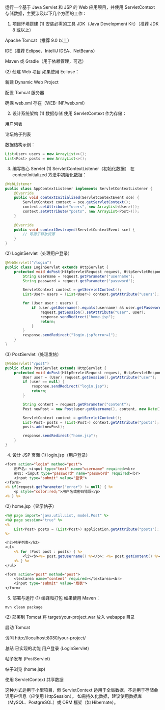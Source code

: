 运行一个基于 Java Servlet 和 JSP 的 Web 应用项目，并使用 ServletContext 存储数据，主要涉及以下几个方面的工作：

1. 项目环境搭建
(1) 安装必需的工具
JDK（Java Development Kit）（推荐 JDK 8 或以上）

Apache Tomcat（推荐 9.0 以上）

IDE（推荐 Eclipse、IntelliJ IDEA、NetBeans）

Maven 或 Gradle（用于依赖管理，可选）

(2) 创建 Web 项目
如果使用 Eclipse：

新建 Dynamic Web Project

配置 Tomcat 服务器

确保 web.xml 存在（WEB-INF/web.xml）

2. 设计系统架构
(1) 数据存储
使用 ServletContext 作为存储：

用户列表

论坛帖子列表

数据结构示例：

```java
List<User> users = new ArrayList<>();
List<Post> posts = new ArrayList<>();
```
3. 编写核心 Servlet
(1) ServletContextListener（初始化数据）
在 contextInitialized 方法中初始化数据：

```java
@WebListener
public class AppContextListener implements ServletContextListener {
    @Override
    public void contextInitialized(ServletContextEvent sce) {
        ServletContext context = sce.getServletContext();
        context.setAttribute("users", new ArrayList<User>());
        context.setAttribute("posts", new ArrayList<Post>());
    }
    
    @Override
    public void contextDestroyed(ServletContextEvent sce) {
        // 可用于释放资源
    }
}
```
(2) LoginServlet（处理用户登录）
```java
@WebServlet("/login")
public class LoginServlet extends HttpServlet {
    protected void doPost(HttpServletRequest request, HttpServletResponse response) throws ServletException, IOException {
        String username = request.getParameter("username");
        String password = request.getParameter("password");

        ServletContext context = getServletContext();
        List<User> users = (List<User>) context.getAttribute("users");

        for (User user : users) {
            if (user.getUsername().equals(username) && user.getPassword().equals(password)) {
                request.getSession().setAttribute("user", user);
                response.sendRedirect("home.jsp");
                return;
            }
        }
        response.sendRedirect("login.jsp?error=1");
    }
}
```
(3) PostServlet（处理发帖）
```java
@WebServlet("/post")
public class PostServlet extends HttpServlet {
    protected void doPost(HttpServletRequest request, HttpServletResponse response) throws ServletException, IOException {
        User user = (User) request.getSession().getAttribute("user");
        if (user == null) {
            response.sendRedirect("login.jsp");
            return;
        }

        String content = request.getParameter("content");
        Post newPost = new Post(user.getUsername(), content, new Date());

        ServletContext context = getServletContext();
        List<Post> posts = (List<Post>) context.getAttribute("posts");
        posts.add(newPost);

        response.sendRedirect("home.jsp");
    }
}
```
4. 设计 JSP 页面
(1) login.jsp（用户登录）

```jsp
<form action="login" method="post">
    用户名: <input type="text" name="username" required><br>
    密码: <input type="password" name="password" required><br>
    <input type="submit" value="登录">
</form>
<% if(request.getParameter("error") != null) { %>
    <p style="color:red;">用户名或密码错误</p>
<% } %>
```
(2) home.jsp（显示帖子）

```jsp
<%@ page import="java.util.List, model.Post" %>
<%@ page session="true" %>
<%
    List<Post> posts = (List<Post>) application.getAttribute("posts");
%>

<h2>帖子列表</h2>
<ul>
    <% for (Post post : posts) { %>
        <li><b><%= post.getUsername() %></b>: <%= post.getContent() %></li>
    <% } %>
</ul>

<form action="post" method="post">
    <textarea name="content" required></textarea><br>
    <input type="submit" value="发表">
</form>
```
5. 部署与运行
(1) 编译和打包
如果使用 Maven：
```
mvn clean package
```
(2) 部署到 Tomcat
将 target/your-project.war 放入 webapps 目录

启动 Tomcat

访问 http://localhost:8080/your-project/

总结
已实现的功能
用户登录 (LoginServlet)

帖子发布 (PostServlet)

帖子浏览 (home.jsp)

使用 ServletContext 共享数据

这种方式适用于小型项目，但 ServletContext 适用于全局数据，不适用于存储会话用户信息（应使用 HttpSession）。
如需持久化数据，建议使用数据库（MySQL、PostgreSQL）或 ORM 框架（如 Hibernate）。
